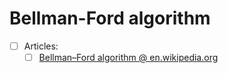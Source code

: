 # Bellman-Ford algorithm 
- [ ] Articles:
   - [ ] [Bellman–Ford algorithm @ en.wikipedia.org](https://en.wikipedia.org/wiki/Bellman%E2%80%93Ford_algorithm)

